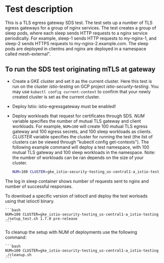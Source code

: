 # Test description

This is a TLS egress gateway SDS test.
The test sets up a number of TLS egress gateways for a group of nginx services.
The test creates a group of sleep pods, where each sleep sends HTTP requests to a nginx
service periodically. For example, sleep-1 sends HTTP requests to my-nginx-1,
and sleep-2 sends HTTPS requests to my-nginx-2.example.com. The sleep pods are deployed in clientns and nginx are deployed
in a namespace called mesh-external".

## To run the SDS test originating mTLS at gateway

- Create a GKE cluster and set it as the current cluster.
Here this test is run on the cluster *istio-testing*
on GCP project *istio-security-testing*.
You may use `kubectl config current-context` to confirm that your newly created cluster
is set as the current cluster.

- Deploy Istio:
  istio-egressgateway must be enabled!

- Deploy workloads that request for certificates through SDS.
*NUM* variable specifies the number of mutual TLS gateway and client workloads. For example, `NUM=100` will
create 100 mutual TLS egress gateway and 100 egress secrets, and 100 sleep workloads as clients.
*CLUSTER* variable specifies the cluster for running the test
(the list of clusters can be viewed through "kubectl config get-contexts").
The following example command will deploy a test namespace, with 100 mutual TLS gateway and 100 sleep workloads in
the namespace.
Note: the number of workloads can be ran depends on the size of your cluster.

    ```bash
    NUM=100 CLUSTER=gke_istio-security-testing_us-central1-a_istio-testing ./setup_test.sh
    ```

The log in sleep container shows number of requests sent to nginx and number of successful responses.

To download a specific version of istioctl and deploy the test worloads using that istioctl binary.

    ```bash
    NUM=100 CLUSTER=gke_istio-security-testing_us-central1-a_istio-testing ./setup_test.sh 1.7.0 pre-release
    ```

To cleanup the setup with NUM of deployments use the following command:

    ```bash
    NUM=100 CLUSTER=gke_istio-security-testing_us-central1-a_istio-testing ./cleanup.sh
    ```
